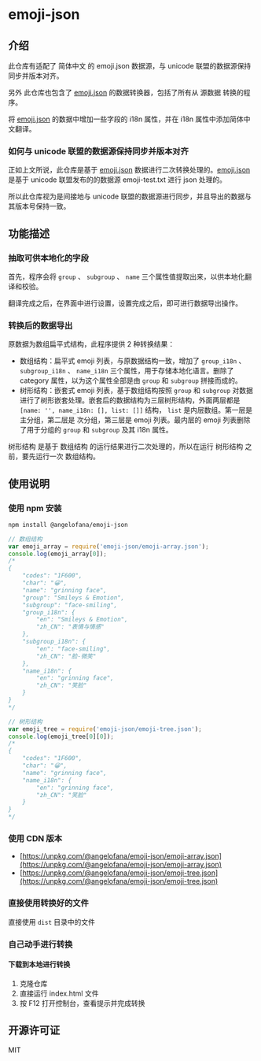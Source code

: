 # emoji-json

## 介绍

此仓库有适配了 简体中文 的 emoji.json 数据源，与 unicode 联盟的数据源保持同步并版本对齐。

另外 此仓库也包含了 [emoji.json](https://github.com/amio/emoji.json) 的数据转换器，包括了所有从 源数据 转换的程序。

将 [emoji.json](https://github.com/amio/emoji.json) 的数据中增加一些字段的 i18n 属性，并在 i18n 属性中添加简体中文翻译。

### 如何与 unicode 联盟的数据源保持同步并版本对齐

正如上文所说，此仓库是基于 [emoji.json](https://github.com/amio/emoji.json) 数据进行二次转换处理的。[emoji.json](https://github.com/amio/emoji.json) 是基于 unicode 联盟发布的的数据源 emoji-test.txt 进行 json 处理的。

所以此仓库视为是间接地与 unicode 联盟的数据源进行同步，并且导出的数据与其版本号保持一致。

## 功能描述

### 抽取可供本地化的字段

首先，程序会将 `group` 、 `subgroup` 、 `name` 三个属性值提取出来，以供本地化翻译和校验。

翻译完成之后，在界面中进行设置，设置完成之后，即可进行数据导出操作。

### 转换后的数据导出

原数据为数组扁平式结构，此程序提供 2 种转换结果：

- 数组结构：扁平式 emoji 列表，与原数据结构一致，增加了 `group_i18n` 、 `subgroup_i18n` 、 `name_i18n` 三个属性，用于存储本地化语言。删除了 category 属性，以为这个属性全部是由 `group` 和 `subgroup` 拼接而成的。
- 树形结构：嵌套式 emoji 列表，基于数组结构按照 `group` 和 `subgroup` 对数据进行了树形嵌套处理。嵌套后的数据结构为三层树形结构，外面两层都是 `[name: '', name_i18n: [], list: []]` 结构， `list` 是内层数组。第一层是 主分组，第二层是 次分组，第三层是 emoji 列表。最内层的 emoji 列表删除了用于分组的 `group` 和 `subgroup` 及其 i18n 属性。

树形结构 是基于 数组结构 的运行结果进行二次处理的，所以在运行 树形结构 之前，要先运行一次 数组结构。

## 使用说明

### 使用 npm 安装

```bash
npm install @angelofana/emoji-json
```

```javascript
// 数组结构
var emoji_array = require('emoji-json/emoji-array.json');
console.log(emoji_array[0]);
/*
{
	"codes": "1F600",
	"char": "😀",
	"name": "grinning face",
	"group": "Smileys & Emotion",
	"subgroup": "face-smiling",
	"group_i18n": {
		"en": "Smileys & Emotion",
		"zh_CN": "表情与情感"
	},
	"subgroup_i18n": {
		"en": "face-smiling",
		"zh_CN": "脸-微笑"
	},
	"name_i18n": {
		"en": "grinning face",
		"zh_CN": "笑脸"
	}
}
*/

// 树形结构
var emoji_tree = require('emoji-json/emoji-tree.json');
console.log(emoji_tree[0][0]);
/*
{
	"codes": "1F600",
	"char": "😀",
	"name": "grinning face",
	"name_i18n": {
		"en": "grinning face",
		"zh_CN": "笑脸"
	}
}
*/
```

### 使用 CDN 版本

- [https://unpkg.com/@angelofana/emoji-json/emoji-array.json](https://unpkg.com/@angelofana/emoji-json/emoji-array.json)
- [https://unpkg.com/@angelofana/emoji-json/emoji-tree.json](https://unpkg.com/@angelofana/emoji-json/emoji-tree.json)

### 直接使用转换好的文件

直接使用 `dist` 目录中的文件

### 自己动手进行转换

#### 下载到本地进行转换

1.  克隆仓库
2.  直接运行 index.html 文件
3.  按 F12 打开控制台，查看提示并完成转换

## 开源许可证

MIT